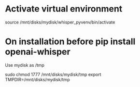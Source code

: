 # Activate virtual environment

source /mnt/disks/mydisk/whisper_pyvenv/bin/activate

# On installation before pip install openai-whisper

Use mydisk as /tmp

sudo chmod 1777 /mnt/disks/mydisk/tmp
export TMPDIR=/mnt/disks/mydisk/tmp